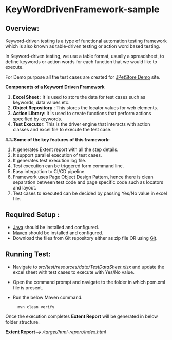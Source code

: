# KeyWordDrivenFramework-sample

## **Overview:**

Keyword-driven testing is a type of functional automation testing framework which is also known as table-driven testing or action word based testing.

In Keyword-driven testing, we use a table format, usually a spreadsheet, to define keywords or action words for each function that we would like to execute.

For Demo purpose all the test cases are created for [JPetStore Demo](https://jpetstore.aspectran.com/catalog) site.

**Components of a Keyword Driven Framework**

1. **Excel Sheet** :  It is used to store the data for test cases such as keywords, data values etc.
2. **Object Repository** :  This stores the locator values for web elements.
3. **Action Library**: It is used to create functions that perform actions specified by keywords.
4. **Test Executor**: This is the driver engine that interacts with action classes  and excel file to execute the test case.

###**Some of the key features of this framework:**

1. It generates Extent report with all the step details.
2. It support parallel execution of test cases.
3. It generates test execution log file.
4. Test execution can be triggered form command line.
5. Easy integration to CI/CD pipeline.
6. Framework uses Page Object Design Pattern, hence there is clean separation between test code and page specific code such as locators and layout.
7. Test cases to executed can be decided by passing Yes/No value in excel file.

## **Required Setup :**

- [Java](https://www.guru99.com/install-java.html) should be installed and configured.
- [Maven](https://mkyong.com/maven/how-to-install-maven-in-windows/) should be installed and configured.
- Download the files from Git repository either as zip file OR using [Git](https://phoenixnap.com/kb/how-to-install-git-windows).

## **Running Test:**

- Navigate to *src/test/resources/data/TestDataSheet.xlsx*  and  update the excel sheet with test cases to execute with Yes/No value. 

- Open the command prompt and navigate to the folder in which pom.xml file is present.

- Run the below Maven command.

        mvn clean verify

Once the execution completes **Extent Report** will be generated in below folder structure.

**Extent Report-->** */target/html-report/index.html*
